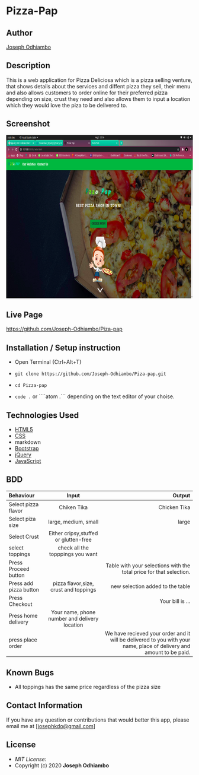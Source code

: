 # Pizza-Pap
## Author

[Joseph Odhiambo](https://github.com/Joseph-Odhiambo)

## Description

This is a web application for Pizza Deliciosa which is a pizza selling venture, that shows details about the services and diffent pizza they sell, their menu and also allows customers to order online for their preferred pizza depending on size, crust they need and also allows them to input a location which they would love the piza to be delivered to. 

## Screenshot
<img src="https://github.com/Joseph-Odhiambo/Piza-pap/blob/gh-pages/images/screenchot/Screenshot%20from%202020-08-02%2022-56-31.png" width="900px" height="440px">

## Live Page 
https://github.com/Joseph-Odhiambo/Piza-pap


## Installation / Setup instruction
* Open Terminal {Ctrl+Alt+T}

* ```git clone https://github.com/Joseph-Odhiambo/Piza-pap.git```

* ```cd Pizza-pap```

* ```code .``` or ````atom .``` depending on the text editor of your choise.

## Technologies Used

* [HTML5](https://developer.mozilla.org/en-US/docs/Web/Guide/HTML/HTML5)
* [CSS](https://kristofferandreasen.github.io/wickedCSS/)
* markdown
* [Bootstrap](https://getbootstrap.com/docs/4.5/getting-started/introduction/)
* [jQuery](https://api.jquery.com/)
* [JavaScript](https://devdocs.io/javascript/)


## BDD
| Behaviour      | Input        | Output       |
| :------------- | :----------: | -----------: |
|  Select pizza flavor  |   Chiken Tika |   Chicken Tika   |
| Select piza size  | large, medium, small |  large  |
| Select Crust   |  Either cripsy,stuffed or glutten-free  |     |
| select toppings  |  check all the topppings you want     |     |
| Press Proceed button |     | Table with your selections with the total price for that selection.|
| Press add pizza button | pizza flavor,size, crust and toppings   | new selection added to the table|
| Press Checkout |     | Your bill is ...  |
| Press home delivery | Your name, phone number and delivery location     |  |
| press place order| | We have recieved your order and it will be delivered to you with your name, place of delivery and amount to be paid.|

## Known Bugs

* All toppings has the same price regardless of the pizza size

## Contact Information 

If you have any question or contributions that would better this app, please email me at [josephkdo@gmail.com]

## License
* *MIT License:*
* Copyright (c) 2020 **Joseph Odhiambo**

